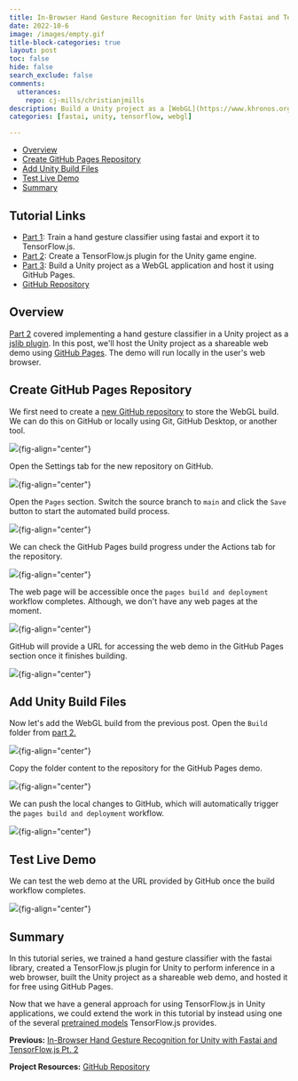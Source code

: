 ```yaml
---
title: In-Browser Hand Gesture Recognition for Unity with Fastai and TensorFlow.js Pt. 3
date: 2022-10-6
image: /images/empty.gif
title-block-categories: true
layout: post
toc: false
hide: false
search_exclude: false
comments:
  utterances:
    repo: cj-mills/christianjmills
description: Build a Unity project as a [WebGL](https://www.khronos.org/webgl/wiki/Getting_Started) application and host it using [GitHub Pages](https://pages.github.com/).
categories: [fastai, unity, tensorflow, webgl]

---
```


* [Overview](#overview)
* [Create GitHub Pages Repository](#create-github-pages-repository)
* [Add Unity Build Files](#add-unity-build-files)
* [Test Live Demo](#test-live-demo)
* [Summary](#summary)





## Tutorial Links

- [Part 1](../part-1/): Train a hand gesture classifier using fastai and export it to TensorFlow.js.
- [Part 2](../part-2/): Create a TensorFlow.js plugin for the Unity game engine.
- [Part 3](../part-3/): Build a Unity project as a WebGL application and host it using GitHub Pages.
- [GitHub Repository](https://github.com/cj-mills/tensorflow-js-unity-tutorial)



## Overview

[Part 2](../part-2/) covered implementing a hand gesture classifier in a Unity project as a [jslib plugin](https://docs.unity3d.com/Manual/webgl-interactingwithbrowserscripting.html). In this post, we'll host the Unity project as a shareable web demo using [GitHub Pages](https://pages.github.com/). The demo will run locally in the user's web browser.




## Create GitHub Pages Repository

We first need to create a [new GitHub repository](https://github.com/new) to store the WebGL build. We can do this on GitHub or locally using Git, GitHub Desktop, or another tool. 



![](./images/github-desktop-create-new-repository.png){fig-align="center"}



Open the Settings tab for the new repository on GitHub.



![](./images/github-new-repository.png){fig-align="center"}



Open the `Pages` section. Switch the source branch to `main` and click the `Save` button to start the automated build process.



![](./images/github-pages-click-save.png){fig-align="center"}





We can check the GitHub Pages build progress under the Actions tab for the repository.



![](./images/github-pages-check-build-progress.png){fig-align="center"}





The web page will be accessible once the `pages build and deployment` workflow completes. Although, we don't have any web pages at the moment.



![](./images/github-pages-build-complete.png){fig-align="center"}



GitHub will provide a URL for accessing the web demo in the GitHub Pages section once it finishes building.



![](./images/github-pages-get-url.png){fig-align="center"}







## Add Unity Build Files

Now let's add the WebGL build from the previous post. Open the `Build` folder from [part 2.](../part-2/#test-in-browser)



![](./images/open-build-folder.png){fig-align="center"}



Copy the folder content to the repository for the GitHub Pages demo.

![](./images/copy-webgl-build-to-demo-repo.png){fig-align="center"}



We can push the local changes to GitHub, which will automatically trigger the `pages build and deployment` workflow.



![](./images/github-pages-check-webgl-build-progress.png){fig-align="center"}







## Test Live Demo

We can test the web demo at the URL provided by GitHub once the build workflow completes.

![](./images/github-pages-webgl-demo.png){fig-align="center"}








## Summary

In this tutorial series, we trained a hand gesture classifier with the fastai library, created a TensorFlow.js plugin for Unity to perform inference in a web browser, built the Unity project as a shareable web demo, and hosted it for free using GitHub Pages. 

Now that we have a general approach for using TensorFlow.js in Unity applications, we could extend the work in this tutorial by instead using one of the several [pretrained models](https://www.tensorflow.org/js/models) TensorFlow.js provides.





**Previous:** [In-Browser Hand Gesture Recognition for Unity with Fastai and TensorFlow.js Pt. 2](../part-2/)

**Project Resources:** [GitHub Repository](https://github.com/cj-mills/tensorflow-js-unity-tutorial)







<!-- Cloudflare Web Analytics --><script defer src='https://static.cloudflareinsights.com/beacon.min.js' data-cf-beacon='{"token": "56b8d2f624604c4891327b3c0d9f6703"}'></script><!-- End Cloudflare Web Analytics -->